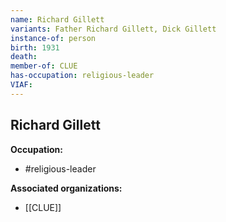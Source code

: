 ```yaml
---
name: Richard Gillett
variants: Father Richard Gillett, Dick Gillett
instance-of: person
birth: 1931
death: 
member-of: CLUE
has-occupation: religious-leader
VIAF: 
---
```

## Richard Gillett

**Occupation:** 
- #religious-leader

**Associated organizations:** 
- [[CLUE]]